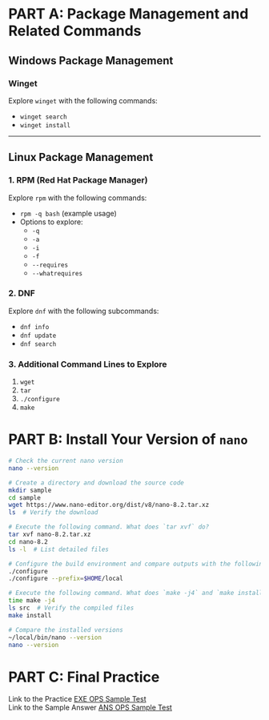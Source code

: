 
# PART A: Package Management and Related Commands

## Windows Package Management

### Winget
Explore `winget` with the following commands:
- `winget search`  
- `winget install`

---

## Linux Package Management

### 1. RPM (Red Hat Package Manager)
Explore `rpm` with the following commands:
- `rpm -q bash` (example usage)
- Options to explore:
  - `-q`
  - `-a`
  - `-i`
  - `-f`
  - `--requires`
  - `--whatrequires`

### 2. DNF
Explore `dnf` with the following subcommands:
- `dnf info`
- `dnf update`
- `dnf search`


### 3. Additional Command Lines to Explore
1. `wget`
2. `tar`
3. `./configure`
4. `make`

# PART B: Install Your Version of `nano`
```bash
# Check the current nano version
nano --version

# Create a directory and download the source code
mkdir sample
cd sample
wget https://www.nano-editor.org/dist/v8/nano-8.2.tar.xz
ls  # Verify the download

# Execute the following command. What does `tar xvf` do? 
tar xvf nano-8.2.tar.xz 
cd nano-8.2
ls -l  # List detailed files

# Configure the build environment and compare outputs with the following commands 
./configure
./configure --prefix=$HOME/local

# Execute the following command. What does `make -j4` and `make install` do? 
time make -j4
ls src  # Verify the compiled files
make install 

# Compare the installed versions
~/local/bin/nano --version
nano --version
```

# PART C: Final Practice
Link to the Practice [EXE OPS Sample Test](Week%2014%20-%20Software%20Management%20and%20Final%20Practice/Final%20Practice/EXE_OPS_Sample_Test.docx)  
Link to the Sample Answer [ANS OPS Sample Test](Week%2014%20-%20Software%20Management%20and%20Final%20Practice/Final%20Practice/ANS_OPS_Sample_Test.docx)


